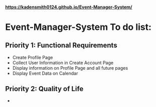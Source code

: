 #### https://kadensmith0124.github.io/Event-Manager-System/

# Event-Manager-System To do list:
## Priority 1: Functional Requirements
- Create Profile Page
- Collect User Information in Create Account Page
- Display information on Profile Page and all future pages
- Display Event Data on Calendar
## Priority 2: Quality of Life
- 
